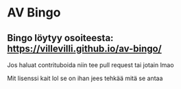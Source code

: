 # AV Bingo
## Bingo löytyy osoiteesta: https://villevilli.github.io/av-bingo/

Jos haluat contrituboida niin tee pull request tai jotain lmao

Mit lisenssi kait lol se on ihan jees tehkää mitä se antaa